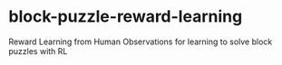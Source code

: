 # block-puzzle-reward-learning
Reward Learning from Human Observations for learning to solve block puzzles with RL
